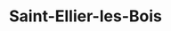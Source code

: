 ---
title: Saint-Ellier-les-Bois
url: /saint-ellier-les-bois/
latitude: 48.535
longitude: -0.111
---